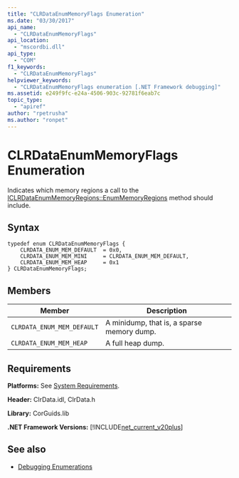 ```yaml
---
title: "CLRDataEnumMemoryFlags Enumeration"
ms.date: "03/30/2017"
api_name: 
  - "CLRDataEnumMemoryFlags"
api_location: 
  - "mscordbi.dll"
api_type: 
  - "COM"
f1_keywords: 
  - "CLRDataEnumMemoryFlags"
helpviewer_keywords: 
  - "CLRDataEnumMemoryFlags enumeration [.NET Framework debugging]"
ms.assetid: e249f9fc-e24a-4506-903c-92781f6eab7c
topic_type: 
  - "apiref"
author: "rpetrusha"
ms.author: "ronpet"
---
```

# CLRDataEnumMemoryFlags Enumeration
Indicates which memory regions a call to the [ICLRDataEnumMemoryRegions::EnumMemoryRegions](../../../../docs/framework/unmanaged-api/debugging/iclrdataenummemoryregions-enummemoryregions-method.md) method should include.  
  
## Syntax  
  
```  
typedef enum CLRDataEnumMemoryFlags {  
    CLRDATA_ENUM_MEM_DEFAULT  = 0x0,  
    CLRDATA_ENUM_MEM_MINI     = CLRDATA_ENUM_MEM_DEFAULT,  
    CLRDATA_ENUM_MEM_HEAP     = 0x1  
} CLRDataEnumMemoryFlags;  
```  
  
## Members  
  
|Member|Description|  
|------------|-----------------|  
|`CLRDATA_ENUM_MEM_DEFAULT`|A minidump, that is, a sparse memory dump.|  
|`CLRDATA_ENUM_MEM_HEAP`|A full heap dump.|  
  
## Requirements  
 **Platforms:** See [System Requirements](../../../../docs/framework/get-started/system-requirements.md).  
  
 **Header:** ClrData.idl, ClrData.h  
  
 **Library:** CorGuids.lib  
  
 **.NET Framework Versions:** [!INCLUDE[net_current_v20plus](../../../../includes/net-current-v20plus-md.md)]  
  
## See also
- [Debugging Enumerations](../../../../docs/framework/unmanaged-api/debugging/debugging-enumerations.md)
